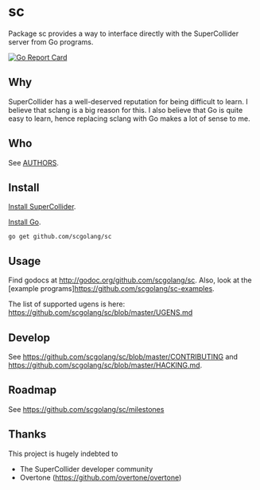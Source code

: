 # sc

Package sc provides a way to interface directly with the
SuperCollider server from Go programs.

[![Go Report Card](https://goreportcard.com/badge/github.com/scgolang/sc)](https://goreportcard.com/report/github.com/scgolang/sc)

## Why

SuperCollider has a well-deserved reputation for being difficult
to learn. I believe that sclang is a big reason for this.
I also believe that Go is quite easy to learn, hence
replacing sclang with Go makes a lot of sense to me.

## Who

See [AUTHORS](AUTHORS).

## Install

[Install SuperCollider](http://supercollider.github.io/download.html).

[Install Go](https://golang.org/dl).

```
go get github.com/scgolang/sc
```

## Usage

Find godocs at http://godoc.org/github.com/scgolang/sc.
Also, look at the [example programs]https://github.com/scgolang/sc-examples.

The list of supported ugens is here: https://github.com/scgolang/sc/blob/master/UGENS.md

## Develop

See https://github.com/scgolang/sc/blob/master/CONTRIBUTING and
https://github.com/scgolang/sc/blob/master/HACKING.md.

## Roadmap

See https://github.com/scgolang/sc/milestones

## Thanks

This project is hugely indebted to

* The SuperCollider developer community
* Overtone (https://github.com/overtone/overtone)
